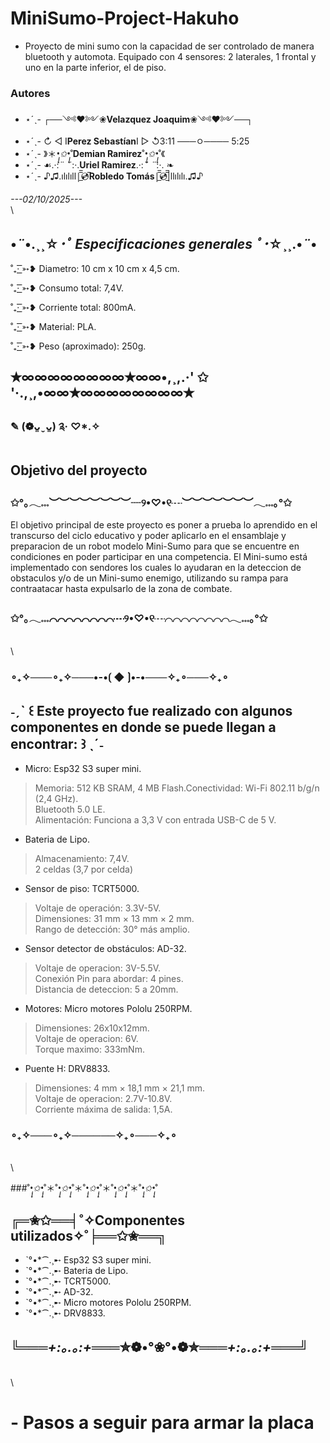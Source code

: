 # MiniSumo-Project-Hakuho


- Proyecto de mini sumo con la capacidad de ser controlado de manera bluetooth y automota. Equipado con 4 sensores:  2 laterales, 1 frontal
y uno en la parte inferior, el de piso.


### Autores

- ⋆ˊˎ-   ┌──༺♥༻❀**Velazquez Joaquim**❀༺♥༻──┐
- ⋆ˊˎ-  ↻ ◁ I**Perez Sebastían**I ▷ ↺3:11 ───ㅇ──── 5:25
- ⋆ˊˎ-   》＊*•̩̩͙✩•̩̩͙*˚**Demian Ramirez**˚*•̩̩͙✩•̩̩͙*˚《
- ⋆ˊˎ-   ☙.·:*¨ ¨*:·.**Uriel Ramirez**.·:*¨ ¨*:·. ❧
- ⋆ˊˎ- ♪♫.ılılıll|̲̅̅💿̅**Robledo Tomás**|̲̅̅💿̲̅̅|llılılı.♫♪

*---02/10/2025---*
\
\
  

## •*¨*•.¸¸☆*･ﾟ Especificaciones generales ﾟ･*☆¸¸.•*¨*•

˚₊· ͟͟͞͞➳❥ Diametro: 10 cm x 10 cm x 4,5 cm.

˚₊· ͟͟͞͞➳❥ Consumo total: 7,4V.

˚₊· ͟͟͞͞➳❥ Corriente total: 800mA.

˚₊· ͟͟͞͞➳❥ Material: PLA.

˚₊· ͟͟͞͞➳❥ Peso (aproximado): 250g.
## ✭∞∞∞∞∞∞∞∞✭∞∞•,¸,.·' ✩ '·.,¸,•∞∞✭∞∞∞∞∞∞∞∞✭



### ✎  (❁ᴗ͈ˬᴗ͈) ༉‧ ♡*.✧
 ## Objetivo del proyecto
### ✩°｡𓂃𓏧︶︶︶︶︶︶︶︶┈୨•♡•୧┈︶︶︶︶︶︶︶𓂃𓏧｡°✩
El objetivo principal de este proyecto es poner a prueba lo aprendido en el transcurso del ciclo educativo y poder aplicarlo en el ensamblaje y preparacion de un robot modelo Mini-Sumo para que se encuentre en condiciones en poder participar en una competencia.
El Mini-sumo está implementado con sendores los cuales lo ayudaran en la deteccion de obstaculos y/o de un Mini-sumo enemigo, utilizando su rampa para contraatacar hasta expulsarlo de la zona de combate.
### ✩°｡𓂃𓏧⌒⌒⌒⌒⌒⌒⌒⌒┈୨•♡•୧┈⌒⌒⌒⌒⌒⌒⌒⌒𓂃𓏧｡°✩


\
\



### ∘₊✧───∘₊✧───•-•⟮ ◆ ⟯•-•───✧₊∘───✧₊∘
## ˗ˏˋ ꒰ **Este proyecto fue realizado con algunos componentes en donde se puede llegan a encontrar:** ꒱ ˎˊ˗

- Micro: Esp32 S3 super mini.
 > Memoria: 512 KB SRAM, 4 MB Flash.Conectividad: Wi-Fi 802.11 b/g/n (2,4 GHz).\
 > Bluetooth 5.0 LE.\
 > Alimentación: Funciona a 3,3 V con entrada USB-C de 5 V.

- Bateria de Lipo.
 > Almacenamiento: 7,4V.\
 > 2 celdas (3,7 por celda)
  
- Sensor de piso: TCRT5000.
 > Voltaje de operación: 3.3V-5V.\
 > Dimensiones: 31 mm × 13 mm × 2 mm.\
 > Rango de detección: 30° más amplio.

- Sensor detector de obstáculos: AD-32.
 > Voltaje de operacion: 3V-5.5V.\
 > Conexión Pin para abordar: 4 pines.\
 > Distancia de deteccion: 5 a 20mm.
 
- Motores: Micro motores Pololu 250RPM.
 > Dimensiones: 26x10x12mm.\
 > Voltaje de operacion: 6V.\
 > Torque maximo: 333mNm.

- Puente H: DRV8833.
 > Dimensiones: 4 mm × 18,1 mm × 21,1 mm.\
 > Voltaje de operacion: 2.7V-10.8V.\
 > Corriente máxima de salida: 1,5A.
 ### ∘₊✧───∘₊✧──────✧₊∘───✧₊∘


\
\

###˚*•̩̩͙✩•̩̩͙*˚＊˚*•̩̩͙✩•̩̩͙*˚＊˚*•̩̩͙✩•̩̩͙*˚＊˚*•̩̩͙✩•̩̩͙*˚＊˚*•̩̩͙✩•̩̩͙*˚
 
## ╔═✬✩══╡˚✧Componentes utilizados✧˚╞══✩✬══╗

- ˋ°•*⁀.¸➸ Esp32 S3 super mini.
- ˋ°•*⁀.¸➸ Bateria de Lipo.
- ˋ°•*⁀.¸➸ TCRT5000.
- ˋ°•*⁀.¸➸ AD-32.
- ˋ°•*⁀.¸➸ Micro motores Pololu 250RPM.
- ˋ°•*⁀.¸➸ DRV8833.

## ╚═══*+:｡.｡:+*═══✮❁•°❀°•❁✮═══*+:｡.｡:+*═══╝

\
\

# - Pasos a seguir para armar la placa
